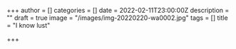 +++
author = []
categories = []
date = 2022-02-11T23:00:00Z
description = ""
draft = true
image = "/images/img-20220220-wa0002.jpg"
tags = []
title = "I know lust"

+++
